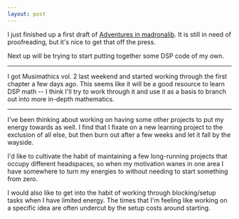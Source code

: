 ```yaml
---
layout: post
---
```


I just finished up a first draft of [Adventures in madronalib](/dsp/madronalib_1). It is still in need of proofreading, but it's nice to get that off the press.

Next up will be trying to start putting together some DSP code of my own.

---

I got Musimathics vol. 2 last weekend and started working through the first chapter a few days ago. This seems like it will be a good resource to learn DSP math -- I think I'll try to work through it and use it as a basis to branch out into more in-depth mathematics.

---

I've been thinking about working on having some other projects to put my energy towards as well. I find that I fixate on a new learning project to the exclusion of all else, but then burn out after a few weeks and let it fall by the wayside.

I'd like to cultivate the habit of maintaining a few long-running projects that occupy different headspaces, so when my motivation wanes in one area I have somewhere to turn my energies to without needing to start something from zero.

I would also like to get into the habit of working through blocking/setup tasks when I have limited energy. The times that I'm feeling like working on a specific idea are often undercut by the setup costs around starting.
